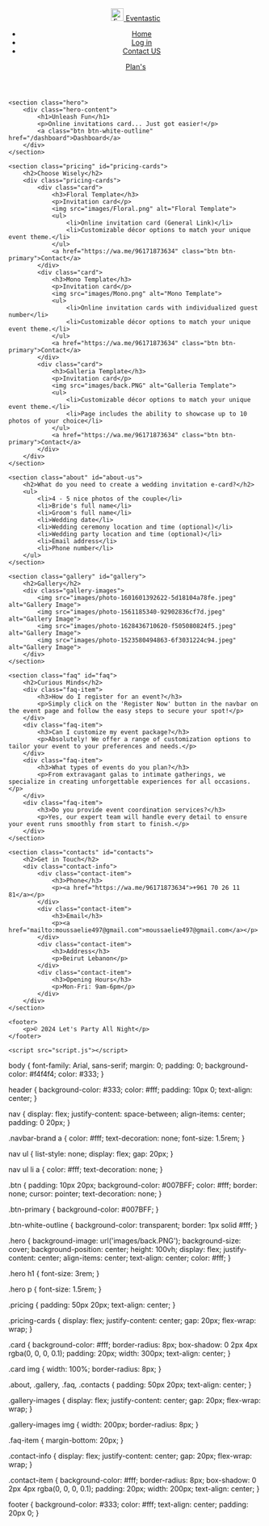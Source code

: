 <!DOCTYPE html>
<html lang="de">
<head>
    <meta charset="UTF-8">
    <meta name="viewport" content="width=device-width, initial-scale=1.0">
    <title>Eventastic</title>
    <link rel="stylesheet" href="styles.css">
</head>
<body>
    <header>
        <nav>
            <div class="navbar-brand">
                <a href="/login">
                    <img src="images/auth.png" alt="Eventastic" style="height: 25px; width: auto;">
                </a>
                <a href="#">Eventastic</a>
            </div>
            <ul>
                <li><a href="#">Home</a></li>
                <li><a href="/login">Log in</a></li>
                <li><a href="#contacts">Contact US</a></li>
            </ul>
            <a class="btn btn-primary" href="#pricing-cards">Plan's</a>
        </nav>
    </header>

    <section class="hero">
        <div class="hero-content">
            <h1>Unleash Fun</h1>
            <p>Online invitations card... Just got easier!</p>
            <a class="btn btn-white-outline" href="/dashboard">Dashboard</a>
        </div>
    </section>

    <section class="pricing" id="pricing-cards">
        <h2>Choose Wisely</h2>
        <div class="pricing-cards">
            <div class="card">
                <h3>Floral Template</h3>
                <p>Invitation card</p>
                <img src="images/Floral.png" alt="Floral Template">
                <ul>
                    <li>Online invitation card (General Link)</li>
                    <li>Customizable décor options to match your unique event theme.</li>
                </ul>
                <a href="https://wa.me/96171873634" class="btn btn-primary">Contact</a>
            </div>
            <div class="card">
                <h3>Mono Template</h3>
                <p>Invitation card</p>
                <img src="images/Mono.png" alt="Mono Template">
                <ul>
                    <li>Online invitation cards with individualized guest number</li>
                    <li>Customizable décor options to match your unique event theme.</li>
                </ul>
                <a href="https://wa.me/96171873634" class="btn btn-primary">Contact</a>
            </div>
            <div class="card">
                <h3>Galleria Template</h3>
                <p>Invitation card</p>
                <img src="images/back.PNG" alt="Galleria Template">
                <ul>
                    <li>Customizable décor options to match your unique event theme.</li>
                    <li>Page includes the ability to showcase up to 10 photos of your choice</li>
                </ul>
                <a href="https://wa.me/96171873634" class="btn btn-primary">Contact</a>
            </div>
        </div>
    </section>

    <section class="about" id="about-us">
        <h2>What do you need to create a wedding invitation e-card?</h2>
        <ul>
            <li>4 - 5 nice photos of the couple</li>
            <li>Bride's full name</li>
            <li>Groom's full name</li>
            <li>Wedding date</li>
            <li>Wedding ceremony location and time (optional)</li>
            <li>Wedding party location and time (optional)</li>
            <li>Email address</li>
            <li>Phone number</li>
        </ul>
    </section>

    <section class="gallery" id="gallery">
        <h2>Gallery</h2>
        <div class="gallery-images">
            <img src="images/photo-1601601392622-5d18104a78fe.jpeg" alt="Gallery Image">
            <img src="images/photo-1561185340-92902836cf7d.jpeg" alt="Gallery Image">
            <img src="images/photo-1628436710620-f505080824f5.jpeg" alt="Gallery Image">
            <img src="images/photo-1523580494863-6f3031224c94.jpeg" alt="Gallery Image">
        </div>
    </section>

    <section class="faq" id="faq">
        <h2>Curious Minds</h2>
        <div class="faq-item">
            <h3>How do I register for an event?</h3>
            <p>Simply click on the 'Register Now' button in the navbar on the event page and follow the easy steps to secure your spot!</p>
        </div>
        <div class="faq-item">
            <h3>Can I customize my event package?</h3>
            <p>Absolutely! We offer a range of customization options to tailor your event to your preferences and needs.</p>
        </div>
        <div class="faq-item">
            <h3>What types of events do you plan?</h3>
            <p>From extravagant galas to intimate gatherings, we specialize in creating unforgettable experiences for all occasions.</p>
        </div>
        <div class="faq-item">
            <h3>Do you provide event coordination services?</h3>
            <p>Yes, our expert team will handle every detail to ensure your event runs smoothly from start to finish.</p>
        </div>
    </section>

    <section class="contacts" id="contacts">
        <h2>Get in Touch</h2>
        <div class="contact-info">
            <div class="contact-item">
                <h3>Phone</h3>
                <p><a href="https://wa.me/96171873634">+961 70 26 11 81</a></p>
            </div>
            <div class="contact-item">
                <h3>Email</h3>
                <p><a href="mailto:moussaelie497@gmail.com">moussaelie497@gmail.com</a></p>
            </div>
            <div class="contact-item">
                <h3>Address</h3>
                <p>Beirut Lebanon</p>
            </div>
            <div class="contact-item">
                <h3>Opening Hours</h3>
                <p>Mon-Fri: 9am-6pm</p>
            </div>
        </div>
    </section>

    <footer>
        <p>© 2024 Let's Party All Night</p>
    </footer>

    <script src="script.js"></script>
</body>
</html>
 body {
    font-family: Arial, sans-serif;
    margin: 0;
    padding: 0;
    background-color: #f4f4f4;
    color: #333;
}

header {
    background-color: #333;
    color: #fff;
    padding: 10px 0;
    text-align: center;
}

nav {
    display: flex;
    justify-content: space-between;
    align-items: center;
    padding: 0 20px;
}

.navbar-brand a {
    color: #fff;
    text-decoration: none;
    font-size: 1.5rem;
}

nav ul {
    list-style: none;
    display: flex;
    gap: 20px;
}

nav ul li a {
    color: #fff;
    text-decoration: none;
}

.btn {
    padding: 10px 20px;
    background-color: #007BFF;
    color: #fff;
    border: none;
    cursor: pointer;
    text-decoration: none;
}

.btn-primary {
    background-color: #007BFF;
}

.btn-white-outline {
    background-color: transparent;
    border: 1px solid #fff;
}

.hero {
    background-image: url('images/back.PNG');
    background-size: cover;
    background-position: center;
    height: 100vh;
    display: flex;
    justify-content: center;
    align-items: center;
    text-align: center;
    color: #fff;
}

.hero h1 {
    font-size: 3rem;
}

.hero p {
    font-size: 1.5rem;
}

.pricing {
    padding: 50px 20px;
    text-align: center;
}

.pricing-cards {
    display: flex;
    justify-content: center;
    gap: 20px;
    flex-wrap: wrap;
}

.card {
    background-color: #fff;
    border-radius: 8px;
    box-shadow: 0 2px 4px rgba(0, 0, 0, 0.1);
    padding: 20px;
    width: 300px;
    text-align: center;
}

.card img {
    width: 100%;
    border-radius: 8px;
}

.about, .gallery, .faq, .contacts {
    padding: 50px 20px;
    text-align: center;
}

.gallery-images {
    display: flex;
    justify-content: center;
    gap: 20px;
    flex-wrap: wrap;
}

.gallery-images img {
    width: 200px;
    border-radius: 8px;
}

.faq-item {
    margin-bottom: 20px;
}

.contact-info {
    display: flex;
    justify-content: center;
    gap: 20px;
    flex-wrap: wrap;
}

.contact-item {
    background-color: #fff;
    border-radius: 8px;
    box-shadow: 0 2px 4px rgba(0, 0, 0, 0.1);
    padding: 20px;
    width: 200px;
    text-align: center;
}

footer {
    background-color: #333;
    color: #fff;
    text-align: center;
    padding: 20px 0;
}
